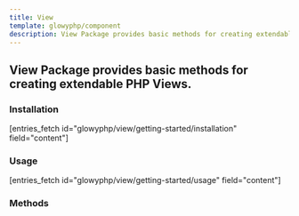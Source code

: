 ```yaml
---
title: View
template: glowyphp/component
description: View Package provides basic methods for creating extendable PHP Views.
---
```


<h2 class="font-normal text-lg">
View Package provides basic methods for creating extendable PHP Views.
</h2>

### Installation

[entries_fetch id="glowyphp/view/getting-started/installation" field="content"]

### Usage

[entries_fetch id="glowyphp/view/getting-started/usage" field="content"]

### Methods
